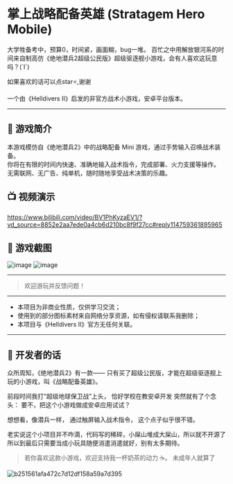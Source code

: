 # 掌上战略配备英雄 (Stratagem Hero Mobile)

大学牲备考中，预算0，时间紧，画面糊，bug一堆。
百忙之中用解放银河系的时间来自制高仿《绝地潜兵2超级公民版》超级驱逐舰小游戏，会有人喜欢这玩意吗？(´I`)

如果喜欢的话可以点star⭐,谢谢

一个由《Helldivers II》启发的非官方战术小游戏，安卓平台版本。


---

## 📱 游戏简介

本游戏模仿自《绝地潜兵2》中的战略配备 Mini 游戏，通过手势输入召唤战术装备。  
你将在有限的时间内快速、准确地输入战术指令，完成部署、火力支援等操作。  
无需联网、无广告、纯单机，随时随地享受战术决策的乐趣。
## 📺 视频演示

https://www.bilibili.com/video/BV1PhKyzaEV1/?vd_source=8852e2aa7ede0a4cb6d210bc8f9f27cc#reply114759361895965

## 📸 游戏截图


![image](https://github.com/user-attachments/assets/7f9ccce0-017a-47db-9ddc-fb85be132834)
![image](https://github.com/user-attachments/assets/17c8239a-6572-48bd-99fe-912490df5d03)

---


> 欢迎游玩并反馈问题！


---

- 本项目为非商业性质，仅供学习交流；
- 使用到的部分图标素材来自网络分享资源，如有侵权请联系我删除；
- 本项目与《Helldivers II》官方无任何关联。


---

## 🧠 开发者的话
众所周知，《绝地潜兵2》有一款——
只有买了超级公民版，才能在超级驱逐舰上玩的小游戏，叫《战略配备英雄》。

前段时间我打“超级地球保卫战”上头， 恰好学校在教安卓开发
突然就有了个念头：
要不，把这个小游戏做成安卓应用试试？

想想看，像潜兵一样，
通过触屏输入战术指令，
这个点子似乎很不错。

老实说这个小项目并不咋滴，代码写的稀碎，小屎山堆成大屎山，所以就不开源了
所以到最后只需要当成小玩具随便消遣消遣就好，别有太多期待。


> 若你喜欢这款小游戏，欢迎支持我一杯奶茶的动力 ☕。
> 未成年人就算了

![b251561afa472c7d12df158a59a7d395](https://github.com/user-attachments/assets/1ff49a4d-94e9-4ef0-a56f-3daeb5bb95fa)
